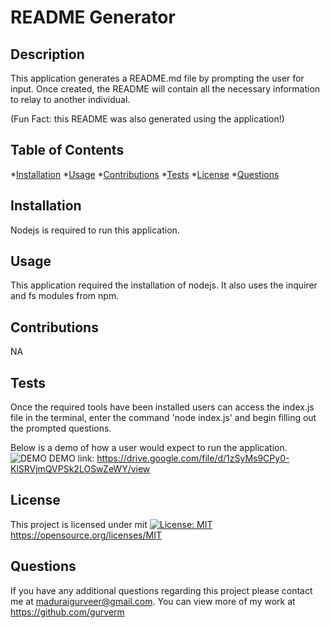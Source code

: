 # README Generator

## Description
This application generates a README.md file by prompting the user for input. Once created, the README will contain all the necessary information to relay to another individual. 

(Fun Fact: this README was also generated using the application!)

## Table of Contents
*[Installation](#installation)
*[Usage](#usage)
*[Contributions](#contributions)
*[Tests](#tests)
*[License](#license)
*[Questions](#questions)

## Installation
Nodejs is required to run this application.

## Usage
This application required the installation of nodejs. It also uses the inquirer and fs modules from npm.

## Contributions
NA

## Tests
Once the required tools have been installed users can access the index.js file in the terminal, enter the command 'node index.js' and begin filling out the prompted questions.

Below is a demo of how a user would expect to run the application.
![DEMO](./images/readme-demo.gif)
DEMO link: https://drive.google.com/file/d/1zSyMs9CPy0-KlSRVjmQVPSk2LOSwZeWY/view 

## License
This project is licensed under mit
[![License: MIT](https://img.shields.io/badge/License-MIT-yellow.svg)](https://opensource.org/licenses/MIT)
https://opensource.org/licenses/MIT

## Questions
If you have any additional questions regarding this project please contact me at maduraigurveer@gmail.com.
You can view more of my work at https://github.com/gurverm